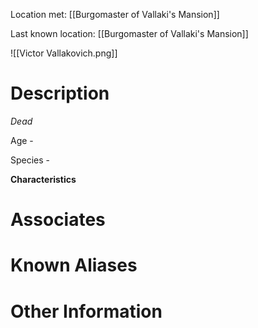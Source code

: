 Location met: [[Burgomaster of Vallaki's Mansion]]

Last known location: [[Burgomaster of Vallaki's Mansion]]

![[Victor Vallakovich.png]]
# Description
*Dead* 

Age - 

Species - 

**Characteristics**

# Associates

# Known Aliases

# Other Information
